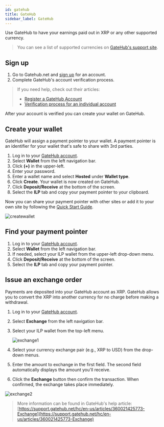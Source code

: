 ```yaml
---
id: gatehub
title: GateHub
sidebar_label: GateHub
---
```


Use GateHub to have your earnings paid out in XRP or any other supported
currency.

> You can see a list of supported currencies on [GateHub's support site](https://support.gatehub.net/hc/en-us/articles/360021426493-Supported-currencies).

## Sign up

1. Go to Gatehub.net and [sign up](https://signin.gatehub.net/signup) for an account.
2. Complete GateHub's account verification process.

> If you need help, check out their articles:
> * [Register a GateHub Account](https://support.gatehub.net/hc/en-us/articles/360021318533-Register-a-GateHub-Account)
> * [Verification process for an individual account](https://support.gatehub.net/hc/en-us/articles/360021131054-Verification-process-for-an-individual-account)

After your account is verified you can create your wallet on GateHub.

## Create your wallet

GateHub will assign a payment pointer to your wallet. A payment pointer is an identifier for your wallet that's safe to share with 3rd parties.

1. Log in to your [GateHub account](https://signin.gatehub.net).
2. Select **Wallet** from the left navigation bar.
3. Click **\(+\)** in the upper-left.
4. Enter your password.
5. Enter a wallet name and select **Hosted** under **Wallet type**.
6. Click **Create**. Your wallet is now created on GateHub.
7. Click **Deposit/Receive** at the bottom of the screen.
8. Select the **ILP** tab and copy your payment pointer to your clipboard.

Now you can share your payment pointer with other sites or add it to your own site by following the [Quick Start Guide](./getting-started).

![createwallet](assets/gatehub-01.png)

## Find your payment pointer

1. Log in to your [GateHub account](https://signin.gatehub.net).
2. Select **Wallet** from the left navigation bar.
3. If needed, select your ILP wallet from the upper-left drop-down menu.
4. Click **Deposit/Receive** at the bottom of the screen.
5. Select the **ILP** tab and copy your payment pointer.

## Issue an exchange order

Payments are deposited into your GateHub account as XRP. GateHub allows you to
convert the XRP into another currency for no charge before making a withdrawal.

1. Log in to your [GateHub account](https://signin.gatehub.net).
2. Select **Exchange** from the left navigation bar.
3. Select your ILP wallet from the top-left menu.

   ![exchange1](assets/gatehub-02.png)

4. Select your currency exchange pair \(e.g., XRP to USD\) from the drop-down menus.
5. Enter the amount to exchange in the first field. The second field
automatically displays the amount you'll receive.
6. Click the **Exchange** button then confirm the transaction. When confirmed,
the exchange takes place immediately.

![exchange2](assets/gatehub-03.png)

> More information can be found in GateHub's help article: [https://support.gatehub.net/hc/en-us/articles/360021425773-Exchange](https://support.gatehub.net/hc/en-us/articles/360021425773-Exchange)
